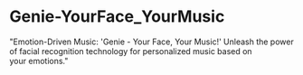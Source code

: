 # Genie-YourFace_YourMusic
"Emotion-Driven Music: 'Genie - Your Face, Your Music!' Unleash the power of facial recognition technology for personalized music based on your emotions."
